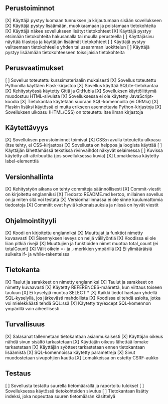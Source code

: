 ## Perustoiminnot

[X] Käyttäjä pystyy luomaan tunnuksen ja kirjautumaan sisään sovellukseen
[X] Käyttäjä pystyy lisäämään, muokkaamaan ja poistamaan tietokohteita
[X] Käyttäjä näkee sovellukseen lisätyt tietokohteet
[X] Käyttäjä pystyy etsimään tietokohteita hakusanalla tai muulla perusteella
[ ] Käyttäjäsivu näyttää tilastoja ja käyttäjän lisäämät tietokohteet
[ ] Käyttäjä pystyy valitsemaan tietokohteelle yhden tai useamman luokittelun
[ ] Käyttäjä pystyy lisäämään tietokohteeseen toissijaisia tietokohteita

## Perusvaatimukset

[ ] Sovellus toteutettu kurssimateriaalin mukaisesti
[X] Sovellus toteutettu Pythonilla käyttäen Flask-kirjastoa
[X] Sovellus käyttää SQLite-tietokantaa
[X] Kehitystyössä käytetty Gitiä ja GitHubia
[X] Sovelluksen käyttöliittymä muodostuu HTML-sivuista
[X] Sovelluksessa ei ole käytetty JavaScript-koodia
[X] Tietokantaa käytetään suoraan SQL-komennoilla (ei ORMia)
[X] Flaskin lisäksi käytössä ei muita erikseen asennettavia Python-kirjastoja
[X] Sovelluksen ulkoasu (HTML/CSS) on toteutettu itse ilman kirjastoja

## Käytettävyys

[X] Sovelluksen perustoiminnot toimivat
[X] CSS:n avulla toteutettu ulkoasu (itse tehty, ei CSS-kirjastoa)
[X] Sovellusta on helppoa ja loogista käyttää
[ ] Käyttäjän lähettämässä tekstissä rivinvaihdot näkyvät selaimessa
[ ] Kuvissa käytetty alt-attribuuttia (jos sovelluksessa kuvia)
[X] Lomakkeissa käytetty label-elementtiä

## Versionhallinta

[X] Kehitystyön aikana on tehty commiteja säännöllisesti
[X] Commit-viestit on kirjoitettu englanniksi
[X] Tiedosto README.md kertoo, millainen sovellus on ja miten sitä voi testata
[X] Versionhallinnassa ei ole sinne kuulumattomia tiedostoja
[X] Commitit ovat hyviä kokonaisuuksia ja niissä on hyvät viestit

## Ohjelmointityyli

[X] Koodi on kirjoitettu englanniksi
[X] Muuttujat ja funktiot nimetty kuvaavasti
[X] Sisennyksen leveys on neljä välilyöntiä
[X] Koodissa ei ole liian pitkiä rivejä
[X] Muuttujien ja funktioiden nimet muotoa total_count (ei totalCount)
[X] Välit oikein =- ja ,-merkkien ympärillä
[X] Ei ylimääräisiä sulkeita if- ja while-rakenteissa

## Tietokanta

[X] Taulut ja sarakkeet on nimetty englanniksi
[X] Taulut ja sarakkeet on nimetty kuvaavasti
[X] Käytetty REFERENCES-määrettä, kun viittaus toiseen tauluun
[X] Ei kyselyjä muotoa SELECT \*
[X] Kaikki tiedot haetaan yhdellä SQL-kyselyllä, jos järkevästi mahdollista
[X] Koodissa ei tehdä asioita, jotka voi mielekkäästi tehdä SQL:ssä
[X] Käytetty try/except SQL-komennon ympärillä vain aiheellisesti

## Turvallisuus

[X] Salasanat tallennetaan tietokantaan asianmukaisesti
[X] Käyttäjän oikeus nähdä sivun sisältö tarkastetaan
[X] Käyttäjän oikeus lähettää lomake tarkastetaan
[X] Käyttäjän syötteet tarkastetaan ennen tietokantaan lisäämistä
[X] SQL-komennoissa käytetty parametreja
[X] Sivut muodostetaan sivupohjien kautta
[X] Lomakkeissa on estetty CSRF-aukko

## Testaus

[ ] Sovellusta testattu suurella tietomäärällä ja raportoitu tulokset
[ ] Sovelluksessa käytössä tietokohteiden sivutus
[ ] Tietokantaan lisätty indeksi, joka nopeuttaa suuren tietomäärän käsittelyä
